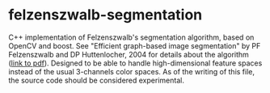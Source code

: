felzenszwalb-segmentation
=========================

C++ implementation of Felzenszwalb's segmentation algorithm, based on OpenCV and boost. See "Efficient graph-based image segmentation" by PF Felzenszwalb and DP Huttenlocher, 2004 for details about the algorithm ([link to pdf]). Designed to be able to handle high-dimensional feature spaces instead of the usual 3-channels color spaces. As of the writing of this file, the source code should be considered experimental.

[link to pdf]:http://cs.brown.edu/~pff/papers/seg-ijcv.pdf
